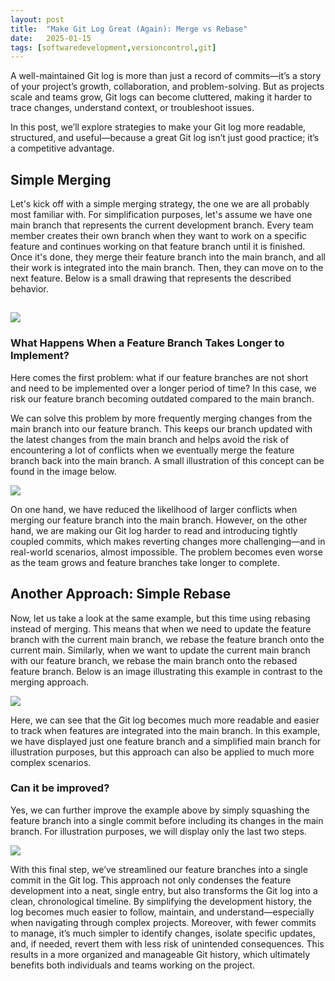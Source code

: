 ```yaml
---
layout: post
title:  "Make Git Log Great (Again): Merge vs Rebase"
date:   2025-01-15
tags: [softwaredevelopment,versioncontrol,git]
---
```

A well-maintained Git log is more than just a record of commits—it’s a story of your project’s growth, collaboration, and problem-solving. But as projects scale and teams grow, Git logs can become cluttered, making it harder to trace changes, understand context, or troubleshoot issues.

In this post, we’ll explore strategies to make your Git log more readable, structured, and useful—because a great Git log isn’t just good practice; it’s a competitive advantage.

## Simple Merging

Let's kick off with a simple merging strategy, the one we are all probably most familiar with. For simplification purposes, let's assume we have one main branch that represents the current development branch. Every team member creates their own branch when they want to work on a specific feature and continues working on that feature branch until it is finished. Once it's done, they merge their feature branch into the main branch, and all their work is integrated into the main branch. Then, they can move on to the next feature. Below is a small drawing that represents the described behavior.

## [![](https://blogger.googleusercontent.com/img/b/R29vZ2xl/AVvXsEgrX_j-akpPnBA2j0oiTVPdLjpsu0noa551ZJC1QM39zubuE2-aDHulfGYJMcEYd8w8eI3QtG8rUsdm7X69TV4BHtUp73cz-wZ-xbytqtwXZA0Q4Twq07_cg5ZZmvbVgfRzS58sfpq0DDTdG3_O8H3AO8cz01K12YxY9Bjkb98SRvOxv_QaOrliFGVhDByQ/w331-h400/Picture4.png)](https://blogger.googleusercontent.com/img/b/R29vZ2xl/AVvXsEgrX_j-akpPnBA2j0oiTVPdLjpsu0noa551ZJC1QM39zubuE2-aDHulfGYJMcEYd8w8eI3QtG8rUsdm7X69TV4BHtUp73cz-wZ-xbytqtwXZA0Q4Twq07_cg5ZZmvbVgfRzS58sfpq0DDTdG3_O8H3AO8cz01K12YxY9Bjkb98SRvOxv_QaOrliFGVhDByQ/s987/Picture4.png)

  

### What Happens When a Feature Branch Takes Longer to Implement?

Here comes the first problem: what if our feature branches are not short and need to be implemented over a longer period of time? In this case, we risk our feature branch becoming outdated compared to the main branch.

We can solve this problem by more frequently merging changes from the main branch into our feature branch. This keeps our branch updated with the latest changes from the main branch and helps avoid the risk of encountering a lot of conflicts when we eventually merge the feature branch back into the main branch. A small illustration of this concept can be found in the image below.

  

[![](https://blogger.googleusercontent.com/img/b/R29vZ2xl/AVvXsEhU78ltICQhKo9ocY5Orjpz2_N6ngRpirIXC5XaRut9rqewomM8R07jJrH68rM2Dns7Br8Z_hS40mS45qhH6qd2M7L8bbf8x30q2YK5l-FT3qftJa7AnxKqNJfRCRuJt0rG7JyxPz-d-WvUgZHETzYemEyArrIi-Ut0gaKizkcc2D87bd2ocFJ-gYjwjeTy/w315-h400/Picture1.png)](https://blogger.googleusercontent.com/img/b/R29vZ2xl/AVvXsEhU78ltICQhKo9ocY5Orjpz2_N6ngRpirIXC5XaRut9rqewomM8R07jJrH68rM2Dns7Br8Z_hS40mS45qhH6qd2M7L8bbf8x30q2YK5l-FT3qftJa7AnxKqNJfRCRuJt0rG7JyxPz-d-WvUgZHETzYemEyArrIi-Ut0gaKizkcc2D87bd2ocFJ-gYjwjeTy/s1077/Picture1.png)

  

On one hand, we have reduced the likelihood of larger conflicts when merging our feature branch into the main branch. However, on the other hand, we are making our Git log harder to read and introducing tightly coupled commits, which makes reverting changes more challenging—and in real-world scenarios, almost impossible. The problem becomes even worse as the team grows and feature branches take longer to complete.

## Another Approach: Simple Rebase

Now, let us take a look at the same example, but this time using rebasing instead of merging. This means that when we need to update the feature branch with the current main branch, we rebase the feature branch onto the current main. Similarly, when we want to update the current main branch with our feature branch, we rebase the main branch onto the rebased feature branch. Below is an image illustrating this example in contrast to the merging approach.

  

[![](https://blogger.googleusercontent.com/img/b/R29vZ2xl/AVvXsEgVNoAuM4DoyvsAnq_aB5rixiSztHwh_TjOy1gAItjvbEF18xMeyjIZmSswSYe5sDAyNw_zbACo1mCNExslbYNIU-WYYet-pMQWiEMv7ec3Ilh9rIp4sz4wxopbGnO-4n8ckTmjXwNVGBV6wCZpEVqq1HT_zWrLbPRYtjTvZE7r0xqWI-xYTZsFulmmFe81/w640-h328/Picture2.png)](https://blogger.googleusercontent.com/img/b/R29vZ2xl/AVvXsEgVNoAuM4DoyvsAnq_aB5rixiSztHwh_TjOy1gAItjvbEF18xMeyjIZmSswSYe5sDAyNw_zbACo1mCNExslbYNIU-WYYet-pMQWiEMv7ec3Ilh9rIp4sz4wxopbGnO-4n8ckTmjXwNVGBV6wCZpEVqq1HT_zWrLbPRYtjTvZE7r0xqWI-xYTZsFulmmFe81/s1971/Picture2.png)
  

Here, we can see that the Git log becomes much more readable and easier to track when features are integrated into the main branch. In this example, we have displayed just one feature branch and a simplified main branch for illustration purposes, but this approach can also be applied to much more complex scenarios.

  

### Can it be improved?

Yes, we can further improve the example above by simply squashing the feature branch into a single commit before including its changes in the main branch. For illustration purposes, we will display only the last two steps.

  

  

[![](https://blogger.googleusercontent.com/img/b/R29vZ2xl/AVvXsEgq-BjkaRpXTfVZsRUobjtn_dW-wepQqJKNoTGl2sBrJqHidzhyNWeU1PUyKcJbYO5G5wshyphenhyphenxLu1rKlmxOCEM45hEBq5gSXKSzNyfpQ2vYsEI1RtdtSVeYdokKBUilSkVAsyb_Wvim_rx-2qItI8DyLxzF74niTglNWayv4Uq-1agG9tEL6KwMMZod_G0r3/w640-h362/Picture3.png)](https://blogger.googleusercontent.com/img/b/R29vZ2xl/AVvXsEgq-BjkaRpXTfVZsRUobjtn_dW-wepQqJKNoTGl2sBrJqHidzhyNWeU1PUyKcJbYO5G5wshyphenhyphenxLu1rKlmxOCEM45hEBq5gSXKSzNyfpQ2vYsEI1RtdtSVeYdokKBUilSkVAsyb_Wvim_rx-2qItI8DyLxzF74niTglNWayv4Uq-1agG9tEL6KwMMZod_G0r3/s1714/Picture3.png)

  

  

With this final step, we’ve streamlined our feature branches into a single commit in the Git log. This approach not only condenses the feature development into a neat, single entry, but also transforms the Git log into a clean, chronological timeline. By simplifying the development history, the log becomes much easier to follow, maintain, and understand—especially when navigating through complex projects. Moreover, with fewer commits to manage, it’s much simpler to identify changes, isolate specific updates, and, if needed, revert them with less risk of unintended consequences. This results in a more organized and manageable Git history, which ultimately benefits both individuals and teams working on the project.